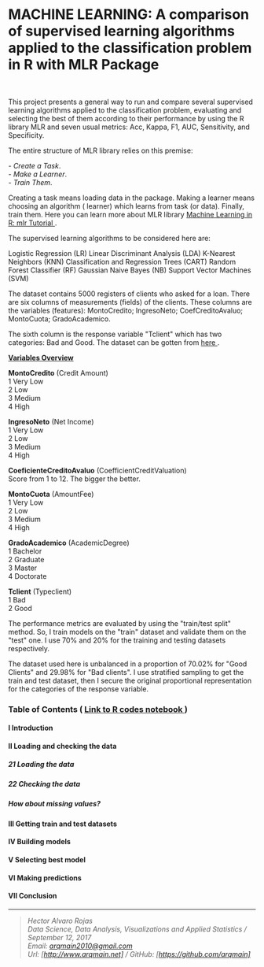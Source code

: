 # MACHINE LEARNING: A comparison of supervised learning algorithms applied to the classification problem in R with MLR Package

<br>


This project presents a general way to run and compare several supervised learning algorithms applied to the classification problem, evaluating and selecting the best of them according to their performance by using the R library MLR and seven usual metrics: Acc, Kappa, F1, AUC, Sensitivity, and Specificity.

The entire structure of MLR library relies on this premise:

<i>- Create a Task</i>.<br> 
<i>- Make a Learner</i>. <br> 
<i>- Train Them</i>.<br> 

Creating a task means loading data in the package. Making a learner means choosing an algorithm ( learner)
which learns from task (or data). Finally, train them. Here you can learn more about MLR library [  Machine Learning in R: mlr Tutorial  ](https://mlr-org.github.io/mlr-tutorial/devel/html/).

The supervised learning algorithms to be considered here are:

Logistic Regression (LR)
Linear Discriminant Analysis (LDA)
K-Nearest Neighbors (KNN)
Classification and Regression Trees (CART)
Random Forest Classifier (RF)
Gaussian Naive Bayes (NB)
Support Vector Machines (SVM)


The dataset contains 5000 registers of clients who asked for a loan. There are six columns of measurements (fields) of the clients. These columns are the variables (features): MontoCredito; IngresoNeto; CoefCreditoAvaluo; MontoCuota; GradoAcademico.

The sixth column is the response variable "Tclient" which has two categories: Bad and Good. The dataset can be gotten from [  here ](http://www.arqmain.net/MLearning/Datasets/Loan2016last.csv).

<b><u>Variables Overview</u></b>

<b>MontoCredito</b> (Credit Amount)<br>
1 Very Low<br>
2 Low<br>
3 Medium<br>
4 High<br>

<b>IngresoNeto</b> (Net Income)<br>
1 Very Low<br>
2 Low<br>
3 Medium<br>
4 High<br>

<b>CoeficienteCreditoAvaluo</b> (CoefficientCreditValuation)<br>
Score from 1 to 12. The bigger the better.<br>

<b>MontoCuota</b> (AmountFee)<br>
1 Very Low<br>
2 Low<br>
3 Medium<br>
4 High<br>

<b>GradoAcademico</b> (AcademicDegree)<br>
1 Bachelor<br>
2 Graduate<br>
3 Master<br>
4 Doctorate<br>

<b>Tclient</b> (Typeclient)<br>
1 Bad<br>
2 Good<br>

The performance metrics are evaluated by using the "train/test split" method.  So, I train models on the "train" dataset and validate them on the "test" one. I use 70% and 20% for the training and testing datasets respectively.  

The dataset used here is unbalanced in a proportion of 70.02% for "Good Clients" and 29.98% for "Bad clients". I use stratified sampling to get the train and test dataset, then I secure the original proportional representation for the categories of the response variable.

### Table of Contents   (  [  Link to R codes notebook ]( http://nbviewer.jupyter.org/github/arqmain/Machine_Learning/blob/master/R_MLearning/MLearning_Classification_Comparison_R_MLR/Project3_RProject_MLR_FINAL.ipynb))


#### I Introduction

#### II Loading and checking the data

##### 21 Loading the data

##### 22 Checking the data

##### How about missing values?

#### III Getting train and test datasets

#### IV Building models

#### V Selecting best model

#### VI Making predictions

#### VII Conclusion


<hr>

><i>Hector Alvaro Rojas<br>
>Data Science, Data Analysis, Visualizations and Applied Statistics / September 12, 2017<br>
>Email: <arqmain2010@gmail.com> <br>
>Url: [http://www.arqmain.net]   /   GitHub: [https://github.com/arqmain]</i>

